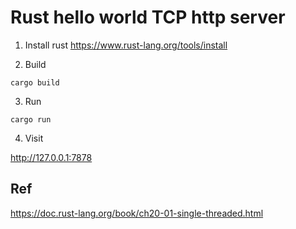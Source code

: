 # Rust hello world TCP http server

1. Install rust https://www.rust-lang.org/tools/install

2. Build 

```
cargo build
```

3. Run
```
cargo run
```

4. Visit

http://127.0.0.1:7878


## Ref

https://doc.rust-lang.org/book/ch20-01-single-threaded.html
